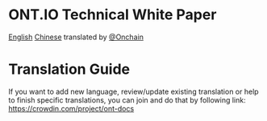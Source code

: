 # ONT.IO Technical White Paper
[English](https://github.com/ontio/Documentation/blob/master/Ontology-technology-white-paper-EN.pdf)
[Chinese](https://github.com/ontio/Documentation/blob/master/zh-CN/Ontology-technology-white-paper-ZH.pdf) translated by [@Onchain](www.onchain.com)



# Translation Guide

If you want to add new language, review/update existing translation or help to finish specific translations, you can join and do that by following link: https://crowdin.com/project/ont-docs
